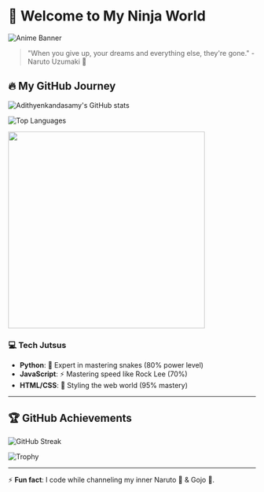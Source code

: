 # 👋 Welcome to My Ninja World

![Anime Banner](https://your-link-to-anime-banner.com)

> "When you give up, your dreams and everything else, they're gone." - Naruto Uzumaki 🍥

## 🔥 My GitHub Journey

![Adithyenkandasamy's GitHub stats](https://github-readme-stats.vercel.app/api?username=Adithyenkandasamy&show_icons=true&theme=tokyonight&hide_border=true)

![Top Languages](https://github-readme-stats.vercel.app/api/top-langs/?username=Adithyenkandasamy&hide=html,css&layout=compact&theme=tokyonight)

<img src="https://media.giphy.com/media/YYoV5np9pOZmkz6vUOT/giphy.gif" width="400"/>

### 💻 Tech Jutsus

- **Python**: 🐍 Expert in mastering snakes (80% power level)
- **JavaScript**: ⚡ Mastering speed like Rock Lee (70%)
- **HTML/CSS**: 📜 Styling the web world (95% mastery)

---

## 🏆 GitHub Achievements

![GitHub Streak](https://github-readme-streak-stats.herokuapp.com/?user=Adithyenkandasamy&theme=tokyonight&hide_border=true)

![Trophy](https://github-profile-trophy.vercel.app/?username=Adithyenkandasamy&theme=jujutsu&no-frame=true&column=3)

---

⚡ **Fun fact**: I code while channeling my inner Naruto 🍥 & Gojo 🧠.

